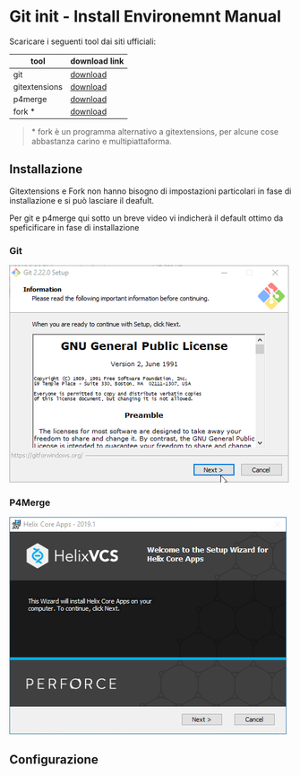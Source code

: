 # Git init - Install Environemnt Manual

Scaricare i seguenti tool dai siti ufficiali:

|tool|download link|
|---------|----|
| git| [download](https://git-scm.com/download/win) |
| gitextensions| [download](https://github.com/gitextensions/gitextensions/releases/latest) |
| p4merge| [download](https://cdist2.perforce.com/perforce/r19.1/bin.ntx64/p4vinst64.exe) |
| fork *| [download](https://git-fork.com/update/win/ForkInstaller.exe) |

> \* fork è un programma alternativo a gitextensions, per alcune cose abbastanza carino e multipiattaforma.

## Installazione

Gitextensions e Fork non hanno bisogno di impostazioni particolari in fase di installazione e si può lasciare il deafult.

Per git e p4merge qui sotto un breve video vi indicherà il default ottimo da speficificare in fase di installazione 

### Git

![git setupkit wizard](images/git.gif)

### P4Merge

![p4merge setupkit wizard](images/p4merge.gif)

## Configurazione
